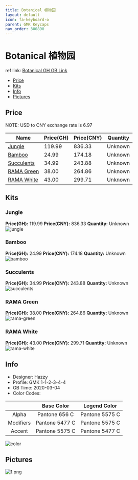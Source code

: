 ```yaml
---
title: Botanical 植物园
layout: default
icon: fa-keyboard-o
parent: GMK Keycaps
nav_order: 300890
---
```


# Botanical 植物园

ref link: [Botanical GH GB Link](https://geekhack.org/index.php?topic=104954.0)  
* [Price](#price)  
* [Kits](#kits)  
* [Info](#info)  
* [Pictures](#pictures)  


## Price  

NOTE: USD to CNY exchange rate is 6.97

| Name          | Price(GH)    |  Price(CNY) | Quantity |
| ------------- | ------------ |  ---------- | -------- |
|[Jungle](#jungle)|119.99|836.33|Unknown|
|[Bamboo](#bamboo)|24.99|174.18|Unknown|
|[Succulents](#succulents)|34.99|243.88|Unknown|
|[RAMA Green](#rama-green)|38.00|264.86|Unknown|
|[RAMA White](#rama-white)|43.00|299.71|Unknown|


## Kits  
### Jungle  
**Price(GH):** 119.99    **Price(CNY):** 836.33    **Quantity:** Unknown  
<img src="{{ 'assets/images/gmk-keycaps/botanical/kits_pics/jungle.jpg' | relative_url }}" alt="jungle" class="image featured">

### Bamboo  
**Price(GH):** 24.99    **Price(CNY):** 174.18    **Quantity:** Unknown  
<img src="{{ 'assets/images/gmk-keycaps/botanical/kits_pics/bamboo.jpg' | relative_url }}" alt="bamboo" class="image featured">

### Succulents  
**Price(GH):** 34.99    **Price(CNY):** 243.88    **Quantity:** Unknown  
<img src="{{ 'assets/images/gmk-keycaps/botanical/kits_pics/succulents.jpg' | relative_url }}" alt="succulents" class="image featured">

### RAMA Green  
**Price(GH):** 38.00    **Price(CNY):** 264.86    **Quantity:** Unknown  
<img src="{{ 'assets/images/gmk-keycaps/botanical/kits_pics/rama-green.png' | relative_url }}" alt="rama-green" class="image featured">

### RAMA White  
**Price(GH):** 43.00    **Price(CNY):** 299.71    **Quantity:** Unknown  
<img src="{{ 'assets/images/gmk-keycaps/botanical/kits_pics/rama-white.png' | relative_url }}" alt="rama-white" class="image featured">


## Info  
* Designer: Hazzy  
* Profile: GMK 1-1-2-3-4-4  
* GB Time: 2020-03-04  
* Color Codes:  

| |Base Color     | Legend Color
| :-------------: | :-------------: | :------------:
|Alpha|Pantone 656 C|Pantone 5575 C
|Modifiers|Pantone 5477 C|Pantone 5575 C
|Accent|Pantone 5575 C|Pantone 5477 C

<img src="{{ 'assets/images/gmk-keycaps/botanical/color.png' | relative_url }}" alt="color" class="image featured">


## Pictures  
<img src="{{ 'assets/images/gmk-keycaps/botanical/rendering_pics/1.png' | relative_url }}" alt="1.png" class="image featured">
